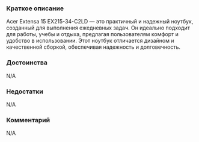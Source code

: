 ### **Краткое описание**
Acer Extensa 15 EX215-34-C2LD — это практичный и надежный ноутбук, созданный для выполнения ежедневных задач. Он идеально подходит для работы, учебы и отдыха, предлагая пользователям комфорт и удобство в использовании. Этот ноутбук отличается дизайном и качественной сборкой, обеспечивая надежность и долговечность.

### **Достоинства**
N/A

### **Недостатки**
N/A

### **Комментарий**
N/A
